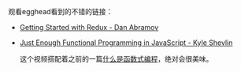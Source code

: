 观看egghead看到的不错的链接：

- [Getting Started with Redux - Dan Abramov](https://egghead.io/courses/getting-started-with-redux)

- [Just Enough Functional Programming in JavaScript - Kyle Shevlin](https://egghead.io/courses/just-enough-functional-programming-in-javascript)

  这个视频搭配着之前的一篇[什么是函数式编程](https://github.com/xiaohesong/TIL/blob/master/front-end/javascript/what-is-function-program.md)，绝对会很美味。
